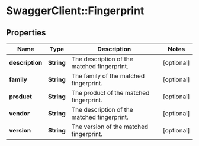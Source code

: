 # SwaggerClient::Fingerprint

## Properties
Name | Type | Description | Notes
------------ | ------------- | ------------- | -------------
**description** | **String** | The description of the matched fingerprint. | [optional] 
**family** | **String** | The family of the matched fingerprint. | [optional] 
**product** | **String** | The product of the matched fingerprint. | [optional] 
**vendor** | **String** | The description of the matched fingerprint. | [optional] 
**version** | **String** | The version of the matched fingerprint. | [optional] 

